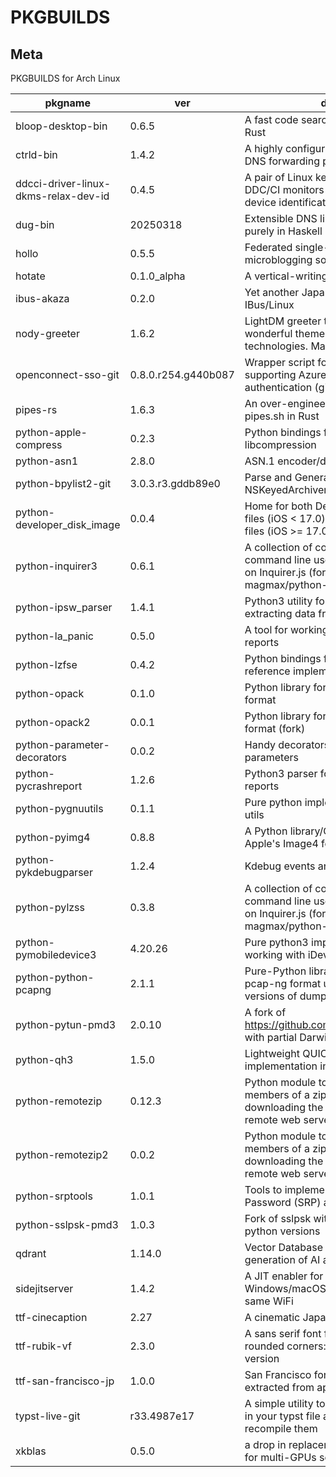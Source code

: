 # PKGBUILDS

## Meta

PKGBUILDS for Arch Linux

<!-- start -->

| pkgname                              | ver                 | desc                                                                                                                         |
| ------------------------------------ | ------------------- | ---------------------------------------------------------------------------------------------------------------------------- |
| bloop-desktop-bin                    | 0.6.5               | A fast code search engine written in Rust                                                                                    |
| ctrld-bin                            | 1.4.2               | A highly configurable, multi-protocol DNS forwarding proxy                                                                   |
| ddcci-driver-linux-dkms-relax-dev-id | 0.4.5               | A pair of Linux kernel drivers for DDC/CI monitors (DKMS): relaxed device identification                                     |
| dug-bin                              | 20250318            | Extensible DNS libraries written purely in Haskell                                                                           |
| hollo                                | 0.5.5               | Federated single-user microblogging software                                                                                 |
| hotate                               | 0.1.0_alpha         | A vertical-writing editor                                                                                                    |
| ibus-akaza                           | 0.2.0               | Yet another Japanese IME for IBus/Linux                                                                                      |
| nody-greeter                         | 1.6.2               | LightDM greeter that allows to create wonderful themes with web technologies. Made in Node.js                                |
| openconnect-sso-git                  | 0.8.0.r254.g440b087 | Wrapper script for OpenConnect supporting Azure AD (SAMLv2) authentication (git version)                                     |
| pipes-rs                             | 1.6.3               | An over-engineered rewrite of pipes.sh in Rust                                                                               |
| python-apple-compress                | 0.2.3               | Python bindings for Apple's libcompression                                                                                   |
| python-asn1                          | 2.8.0               | ASN.1 encoder/decoder                                                                                                        |
| python-bpylist2-git                  | 3.0.3.r3.gddb89e0   | Parse and Generate binary plists and NSKeyedArchiver archives                                                                |
| python-developer_disk_image          | 0.0.4               | Home for both DeveloperDiskImage files (iOS < 17.0) and Personalized files (iOS >= 17.0)                                     |
| python-inquirer3                     | 0.6.1               | A collection of common interactive command line user interfaces, based on Inquirer.js (fork of magmax/python-inquirer)       |
| python-ipsw_parser                   | 1.4.1               | Python3 utility for parsing and extracting data from IPSW                                                                    |
| python-la_panic                      | 0.5.0               | A tool for working with iPhone crash reports                                                                                 |
| python-lzfse                         | 0.4.2               | Python bindings for the LZFSE reference implementation                                                                       |
| python-opack                         | 0.1.0               | Python library for parsing the opack format                                                                                  |
| python-opack2                        | 0.0.1               | Python library for parsing the opack format (fork)                                                                           |
| python-parameter-decorators          | 0.0.2               | Handy decorators for converting parameters                                                                                   |
| python-pycrashreport                 | 1.2.6               | Python3 parser for Apple's crash reports                                                                                     |
| python-pygnuutils                    | 0.1.1               | Pure python implementation for GNU utils                                                                                     |
| python-pyimg4                        | 0.8.8               | A Python library/CLI tool for parsing Apple's Image4 format                                                                  |
| python-pykdebugparser                | 1.2.4               | Kdebug events and ktraces parser                                                                                             |
| python-pylzss                        | 0.3.8               | A collection of common interactive command line user interfaces, based on Inquirer.js (fork of magmax/python-inquirer)       |
| python-pymobiledevice3               | 4.20.26             | Pure python3 implementation for working with iDevices                                                                        |
| python-python-pcapng                 | 2.1.1               | Pure-Python library to parse the pcap-ng format used by newer versions of dumpcap & similar tools                            |
| python-pytun-pmd3                    | 2.0.10              | A fork of https://github.com/montag451/pytun with partial Darwin support                                                     |
| python-qh3                           | 1.5.0               | Lightweight QUIC and HTTP/3 implementation in Python                                                                         |
| python-remotezip                     | 0.12.3              | Python module to access single members of a zip archive without downloading the full content from a remote web server        |
| python-remotezip2                    | 0.0.2               | Python module to access single members of a zip archive without downloading the full content from a remote web server (fork) |
| python-srptools                      | 1.0.1               | Tools to implement Secure Remote Password (SRP) authentication                                                               |
| python-sslpsk-pmd3                   | 1.0.3               | Fork of sslpsk with support for latest python versions                                                                       |
| qdrant                               | 1.14.0              | Vector Database for the next generation of AI applications                                                                   |
| sidejitserver                        | 1.4.2               | A JIT enabler for iOS 17 with a Windows/macOS computer on the same WiFi                                                      |
| ttf-cinecaption                      | 2.27                | A cinematic Japanese font                                                                                                    |
| ttf-rubik-vf                         | 2.3.0               | A sans serif font family with slightly rounded corners: variable font version                                                |
| ttf-san-francisco-jp                 | 1.0.0               | San Francisco font for Japanese, extracted from apple.com                                                                    |
| typst-live-git                       | r33.4987e17         | A simple utility to watch for changes in your typst file and automatically recompile them                                    |
| xkblas                               | 0.5.0               | a drop in replacement of blas library for multi-GPUs servers                                                                 |

<!-- end -->
